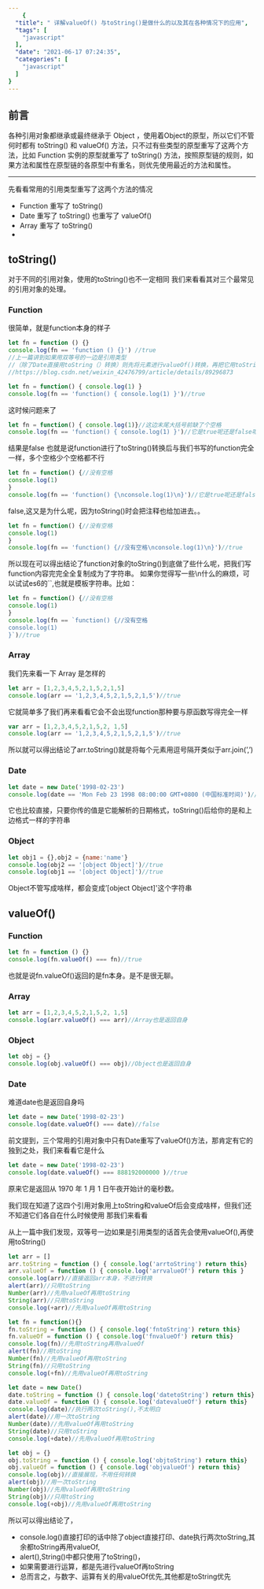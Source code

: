 ```yaml
---
    {
  "title": " 详解valueOf() 与toString()是做什么的以及其在各种情况下的应用",
  "tags": [
    "javascript"
  ],
  "date": "2021-06-17 07:24:35",
  "categories": [
    "javascript"
  ]
}
---
```

    
## 前言
各种引用对象都继承或最终继承于 Object ，使用着Object的原型，所以它们不管何时都有 toString() 和 valueOf() 方法，只不过有些类型的原型重写了这两个方法，比如 Function 实例的原型就重写了 toString() 方法，按照原型链的规则，如果方法和属性在原型链的各原型中有重名，则优先使用最近的方法和属性。

- - - -

先看看常用的引用类型重写了这两个方法的情况

* Function 重写了 toString()
* Date 重写了 toString() 也重写了 valueOf()
* Array 重写了 toString()
* 
## toString()
对于不同的引用对象，使用的toString()也不一定相同
我们来看看其对三个最常见的引用对象的处理。

### Function

很简单，就是function本身的样子

```js
let fn = function () {}
console.log(fn == 'function () {}') //true
//上一篇讲到如果用双等号的一边是引用类型
//（除了Date直接用toString（）转换）则先将元素进行valueOf()转换，再把它用toString()转换后进行比较
//https://blog.csdn.net/weixin_42476799/article/details/89296873
```

```js
let fn = function() { console.log(1) }
console.log(fn == 'function() { console.log(1) }')//true
```

这时候问题来了

```js
let fn = function() { console.log(1)}//这边末尾大括号前缺了个空格
console.log(fn == 'function() { console.log(1) }')//它是true呢还是false呢
```

结果是false
也就是说function进行了toString()转换后与我们书写的function完全一样，多个空格少个空格都不行

```js
let fn = function() {//没有空格
console.log(1)
}
console.log(fn == 'function() {\nconsole.log(1)\n}')//它是true呢还是false呢
```

false,这又是为什么呢，因为toString()时会把注释也给加进去。。

```js
let fn = function() {//没有空格
console.log(1)
}
console.log(fn == 'function() {//没有空格\nconsole.log(1)\n}')//true
```

所以现在可以得出结论了function对象的toString()到底做了些什么呢，把我们写function内容完完全全复制成为了字符串。
如果你觉得写一些\n什么的麻烦，可以试试es6的``,也就是模板字符串。比如：

```js
let fn = function() {//没有空格
console.log(1)
}
console.log(fn == `function() {//没有空格
console.log(1)
}`)//true
```

### Array

我们先来看一下 Array 是怎样的

```js
let arr = [1,2,3,4,5,2,1,5,2,1,5]
console.log(arr == '1,2,3,4,5,2,1,5,2,1,5')//true
```

它就简单多了我们再来看看它会不会出现function那种要与原函数写得完全一样

```js
var arr = [1,2,3,4,5,2,1,5,2, 1,5]
console.log(arr == '1,2,3,4,5,2,1,5,2,1,5')//true
```

所以就可以得出结论了arr.toString()就是将每个元素用逗号隔开类似于arr.join(’,’)

### Date

```js
let date = new Date('1998-02-23')
console.log(date == 'Mon Feb 23 1998 08:00:00 GMT+0800 (中国标准时间)')//true
```

它也比较直接，只要你传的值是它能解析的日期格式，toString()后给你的是和上边格式一样的字符串

### Object

```js
let obj1 = {},obj2 = {name:'name'}
console.log(obj2 == '[object Object]')//true
console.log(obj1 == '[object Object]')//true
```

Object不管写成啥样，都会变成’[object Object]'这个字符串

## valueOf()
### Function

```js
let fn = function () {}
console.log(fn.valueOf() === fn)//true
```

也就是说fn.valueOf()返回的是fn本身。是不是很无聊。

### Array

```js
let arr = [1,2,3,4,5,2,1,5,2, 1,5]
console.log(arr.valueOf() === arr)//Array也是返回自身
```

### Object

```js
let obj = {}
console.log(obj.valueOf() === obj)//Object也是返回自身
```

### Date

难道date也是返回自身吗

```js
let date = new Date('1998-02-23')
console.log(date.valueOf() === date)//false
```

前文提到，三个常用的引用对象中只有Date重写了valueOf()方法，那肯定有它的独到之处，我们来看看它是什么

```js
let date = new Date('1998-02-23')
console.log(date.valueOf() === 888192000000 )//true
```

原来它是返回从 1970 年 1 月 1 日午夜开始计的毫秒数。

我们现在知道了这四个引用对象用上toString和valueOf后会变成啥样，但我们还不知道它们各自在什么时候使用
那我们来看看

从上一篇中我们发现，双等号一边如果是引用类型的话首先会使用valueOf(),再使用toString()

```js
let arr = []
arr.toString = function () { console.log('arrtoString') return this}
arr.valueOf = function () { console.log('arrvalueOf') return this }
console.log(arr)//直接返回arr本身，不进行转换
alert(arr)//只用toString
Number(arr)//先用valueOf再用toString
String(arr)//只用toString
console.log(+arr)//先用valueOf再用toString
```

```js
let fn = function(){}
fn.toString = function () { console.log('fntoString') return this}
fn.valueOf = function () { console.log('fnvalueOf') return this}
console.log(fn)//先用toString再用valueOf
alert(fn)//用toString
Number(fn)//先用valueOf再用toString
String(fn)//只用toString
console.log(+fn)//先用valueOf再用toString
```

```js
let date = new Date()
date.toString = function () { console.log('datetoString') return this}
date.valueOf = function () { console.log('datevalueOf') return this}
console.log(date)//执行两次toString(),不太明白
alert(date)//用一次toString
Number(date)//先用valueOf再用toString
String(date)//只用toString
console.log(+date)//先用valueOf再用toString
```

```js
let obj = {}
obj.toString = function () { console.log('objtoString') return this}
obj.valueOf = function () { console.log('objvalueOf') return this}
console.log(obj)//直接展现，不用任何转换
alert(obj)//用一次toString
Number(obj)//先用valueOf再用toString
String(obj)//只用toString
console.log(+obj)//先用valueOf再用toString
```

所以可以得出结论了，

* console.log()直接打印的话中除了object直接打印、date执行两次toString,其余都toString再用valueOf,
* alert(),String()中都只使用了toString()，
* 如果需要进行运算，都是先进行valueOf再toString
* 总而言之，与数字、运算有关的用valueOf优先,其他都是toString优先

